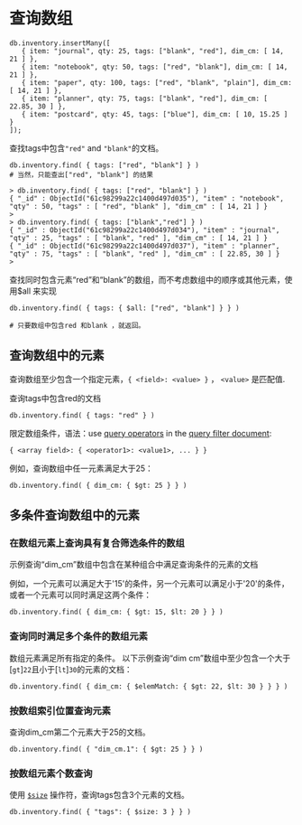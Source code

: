 # 查询数组

```
db.inventory.insertMany([
   { item: "journal", qty: 25, tags: ["blank", "red"], dim_cm: [ 14, 21 ] },
   { item: "notebook", qty: 50, tags: ["red", "blank"], dim_cm: [ 14, 21 ] },
   { item: "paper", qty: 100, tags: ["red", "blank", "plain"], dim_cm: [ 14, 21 ] },
   { item: "planner", qty: 75, tags: ["blank", "red"], dim_cm: [ 22.85, 30 ] },
   { item: "postcard", qty: 45, tags: ["blue"], dim_cm: [ 10, 15.25 ] }
]);
```



查找tags中包含`"red"` and `"blank"`的文档。

```
db.inventory.find( { tags: ["red", "blank"] } )
# 当然，只能查出["red", "blank"] 的结果
```

```
> db.inventory.find( { tags: ["red", "blank"] } )
{ "_id" : ObjectId("61c98299a22c1400d497d035"), "item" : "notebook", "qty" : 50, "tags" : [ "red", "blank" ], "dim_cm" : [ 14, 21 ] }
>
> db.inventory.find( { tags: ["blank","red"] } )
{ "_id" : ObjectId("61c98299a22c1400d497d034"), "item" : "journal", "qty" : 25, "tags" : [ "blank", "red" ], "dim_cm" : [ 14, 21 ] }
{ "_id" : ObjectId("61c98299a22c1400d497d037"), "item" : "planner", "qty" : 75, "tags" : [ "blank", "red" ], "dim_cm" : [ 22.85, 30 ] }
>
```



查找同时包含元素“red”和“blank”的数组，而不考虑数组中的顺序或其他元素，使用$all 来实现

```
db.inventory.find( { tags: { $all: ["red", "blank"] } } )

# 只要数组中包含red 和blank ，就返回。
```







## 查询数组中的元素

查询数组至少包含一个指定元素，`{ <field>: <value> }` ， `<value>` 是匹配值.

查询tags中包含red的文档

```
db.inventory.find( { tags: "red" } )
```



限定数组条件，语法：use [query operators](https://docs.mongodb.com/manual/reference/operator/query/#std-label-query-selectors) in the [query filter document](https://docs.mongodb.com/manual/core/document/#std-label-document-query-filter):

```
{ <array field>: { <operator1>: <value1>, ... } }
```

例如，查询数组中任一元素满足大于25：

```
db.inventory.find( { dim_cm: { $gt: 25 } } )
```





## 多条件查询数组中的元素



### 在数组元素上查询具有复合筛选条件的数组

示例查询“dim_cm”数组中包含在某种组合中满足查询条件的元素的文档

例如，一个元素可以满足大于'15'的条件，另一个元素可以满足小于'20'的条件，或者一个元素可以同时满足这两个条件：

```
db.inventory.find( { dim_cm: { $gt: 15, $lt: 20 } } )
```



### 查询同时满足多个条件的数组元素

数组元素满足所有指定的条件。
以下示例查询“dim cm”数组中至少包含一个大于[`gt`]`22`且小于[`lt`]`30`的元素的文档：

```
db.inventory.find( { dim_cm: { $elemMatch: { $gt: 22, $lt: 30 } } } )
```



### 按数组索引位置查询元素

查询dim_cm第二个元素大于25的文档。 

```
db.inventory.find( { "dim_cm.1": { $gt: 25 } } )
```





### 按数组元素个数查询

使用 [`$size`](https://docs.mongodb.com/manual/reference/operator/query/size/#mongodb-query-op.-size) 操作符，查询tags包含3个元素的文档。

```
db.inventory.find( { "tags": { $size: 3 } } )
```